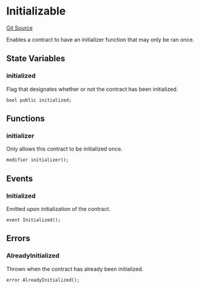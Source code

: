 # Initializable
[Git Source](https://github.com/ethereum-optimism/cannon-v2-contracts/blob/896a9e7a2e7769b1273deb0b0a9ed4c533f56f75/src/util/Initializable.sol)

Enables a contract to have an initializer function that may only be ran once.


## State Variables
### initialized
Flag that designates whether or not the contract has been initialized.


```solidity
bool public initialized;
```


## Functions
### initializer

Only allows this contract to be initialized once.


```solidity
modifier initializer();
```

## Events
### Initialized
Emitted upon initialization of the contract.


```solidity
event Initialized();
```

## Errors
### AlreadyInitialized
Thrown when the contract has already been initialized.


```solidity
error AlreadyInitialized();
```

